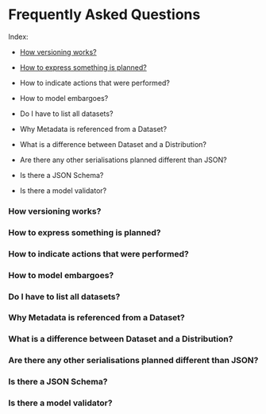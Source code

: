 <h1> Frequently Asked Questions </h1>

Index:
* [How versioning works?](#how-versioning-works)
* [How to express something is planned?](#how-to-express-something-is-planned)
* How to indicate actions that were performed?
* How to model embargoes?
* Do I have to list all datasets?
* Why Metadata is referenced from a Dataset?
* What is a difference between Dataset and a Distribution?

* Are there any other serialisations planned different than JSON?

* Is there a JSON Schema?

* Is there a model validator?


### How versioning works?

### How to express something is planned?
### How to indicate actions that were performed?
### How to model embargoes?
### Do I have to list all datasets?
### Why Metadata is referenced from a Dataset?
### What is a difference between Dataset and a Distribution?

### Are there any other serialisations planned different than JSON?

### Is there a JSON Schema?

### Is there a model validator?
